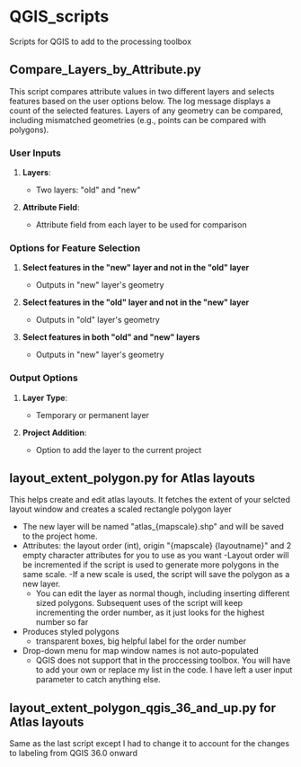 # QGIS_scripts

Scripts for QGIS to add to the processing toolbox

## Compare_Layers_by_Attribute.py

This script compares attribute values in two different layers and selects features based on the user options below. The log message displays a count of the selected features. Layers of any geometry can be compared, including mismatched geometries (e.g., points can be compared with polygons).

### User Inputs

1. **Layers**:
   - Two layers: "old" and "new"

2. **Attribute Field**:
   - Attribute field from each layer to be used for comparison

### Options for Feature Selection

1. **Select features in the "new" layer and not in the "old" layer**
   - Outputs in "new" layer's geometry

2. **Select features in the "old" layer and not in the "new" layer**
   - Outputs in "old" layer's geometry

3. **Select features in both "old" and "new" layers**
   - Outputs in "new" layer's geometry

### Output Options

1. **Layer Type**:
   - Temporary or permanent layer

2. **Project Addition**:
   - Option to add the layer to the current project


## layout_extent_polygon.py for Atlas layouts

This helps create and edit atlas layouts. It fetches the extent of your selcted layout window and creates a scaled rectangle polygon layer

   - The new layer will be named "atlas_{mapscale}.shp" and will be saved to the project home.
   - Attributes: the layout order (int), origin "{mapscale} {layoutname}" and 2 empty character attributes for you to use as you want
   -Layout order will be incremented if the script is used to generate more polygons in the same scale. 
      -If a new scale is used, the script will save the polygon as a new layer. 
      - You can edit the layer as normal though, including inserting different sized polygons. Subsequent uses of the script will keep incrementing the order number, as it just looks for the highest number so far
   - Produces styled polygons
      - transparent boxes, big helpful label for the order number
   - Drop-down menu for map window names is not auto-populated
      - QGIS does not support that in the proccessing toolbox. You will have to add your own or replace my list in the code. I have left a user input parameter to catch anything else.


## layout_extent_polygon_qgis_36_and_up.py for Atlas layouts

Same as the last script except I had to change it to account for the changes to labeling from QGIS 36.0 onward

